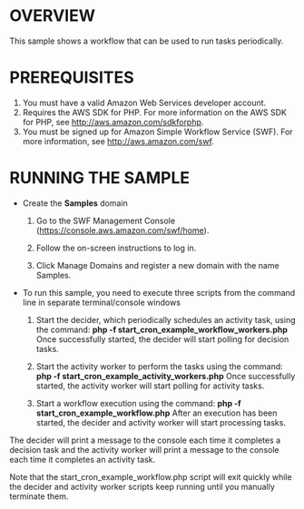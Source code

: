 # OVERVIEW

This sample shows a workflow that can be used to run tasks periodically.

# PREREQUISITES

1. You must have a valid Amazon Web Services developer account.
2. Requires the AWS SDK for PHP. For more information on the AWS SDK for PHP, see http://aws.amazon.com/sdkforphp.
3. You must be signed up for Amazon Simple Workflow Service (SWF). For more information, see http://aws.amazon.com/swf.

# RUNNING THE SAMPLE

* Create the **Samples** domain
    1. Go to the SWF Management Console (https://console.aws.amazon.com/swf/home).

    2. Follow the on-screen instructions to log in.

    3. Click Manage Domains and register a new domain with the name Samples.

* To run this sample, you need to execute three scripts from the command line in separate terminal/console windows
    1. Start the decider, which periodically schedules an activity task, using the command: **php -f start_cron_example_workflow_workers.php**
Once successfully started, the decider will start polling for decision tasks.  

    2. Start the activity worker to perform the tasks using the command: **php -f start_cron_example_activity_workers.php**
Once successfully started, the activity worker will start polling for activity tasks.  	  

    3. Start a workflow execution using the command: **php -f start_cron_example_workflow.php**
After an execution has been started, the decider and activity worker will start processing tasks. 

The decider will print a message to the console each time it completes a decision task and the activity worker will print a message to the console each time it completes an activity task.    

Note that the start_cron_example_workflow.php script will exit quickly while the decider and activity worker scripts keep running until you manually terminate them.
